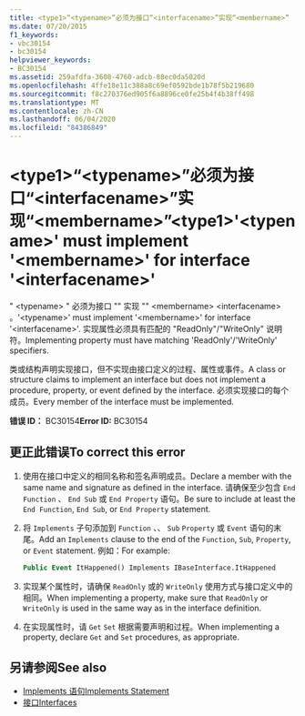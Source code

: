 ```yaml
---
title: <type1>“<typename>”必须为接口“<interfacename>”实现“<membername>”
ms.date: 07/20/2015
f1_keywords:
- vbc30154
- bc30154
helpviewer_keywords:
- BC30154
ms.assetid: 259afdfa-3608-4760-adcb-88ec0da5020d
ms.openlocfilehash: 4ffe18e11c388a8c69ef0592bde1b78f5b219680
ms.sourcegitcommit: f8c270376ed905f6a8896ce0fe25b4f4b38ff498
ms.translationtype: MT
ms.contentlocale: zh-CN
ms.lasthandoff: 06/04/2020
ms.locfileid: "84386849"
---
```

# <a name="type1typename-must-implement-membername-for-interface-interfacename"></a><span data-ttu-id="2fe30-102">\<type1>“\<typename>”必须为接口“\<interfacename>”实现“\<membername>”</span><span class="sxs-lookup"><span data-stu-id="2fe30-102">\<type1>'\<typename>' must implement '\<membername>' for interface '\<interfacename>'</span></span>
<span data-ttu-id="2fe30-103">" \<typename> " 必须为接口 "" 实现 "" \<membername> \<interfacename> 。</span><span class="sxs-lookup"><span data-stu-id="2fe30-103">'\<typename>' must implement '\<membername>' for interface '\<interfacename>'.</span></span> <span data-ttu-id="2fe30-104">实现属性必须具有匹配的 "ReadOnly"/"WriteOnly" 说明符。</span><span class="sxs-lookup"><span data-stu-id="2fe30-104">Implementing property must have matching 'ReadOnly'/'WriteOnly' specifiers.</span></span>  
  
 <span data-ttu-id="2fe30-105">类或结构声明实现接口，但不实现由接口定义的过程、属性或事件。</span><span class="sxs-lookup"><span data-stu-id="2fe30-105">A class or structure claims to implement an interface but does not implement a procedure, property, or event defined by the interface.</span></span> <span data-ttu-id="2fe30-106">必须实现接口的每个成员。</span><span class="sxs-lookup"><span data-stu-id="2fe30-106">Every member of the interface must be implemented.</span></span>  
  
 <span data-ttu-id="2fe30-107">**错误 ID：** BC30154</span><span class="sxs-lookup"><span data-stu-id="2fe30-107">**Error ID:** BC30154</span></span>  
  
## <a name="to-correct-this-error"></a><span data-ttu-id="2fe30-108">更正此错误</span><span class="sxs-lookup"><span data-stu-id="2fe30-108">To correct this error</span></span>  
  
1. <span data-ttu-id="2fe30-109">使用在接口中定义的相同名称和签名声明成员。</span><span class="sxs-lookup"><span data-stu-id="2fe30-109">Declare a member with the same name and signature as defined in the interface.</span></span> <span data-ttu-id="2fe30-110">请确保至少包含 `End Function` 、 `End Sub` 或 `End Property` 语句。</span><span class="sxs-lookup"><span data-stu-id="2fe30-110">Be sure to include at least the `End Function`, `End Sub`, or `End Property` statement.</span></span>  
  
2. <span data-ttu-id="2fe30-111">将 `Implements` 子句添加到 `Function` 、、 `Sub` `Property` 或 `Event` 语句的末尾。</span><span class="sxs-lookup"><span data-stu-id="2fe30-111">Add an `Implements` clause to the end of the `Function`, `Sub`, `Property`, or `Event` statement.</span></span> <span data-ttu-id="2fe30-112">例如：</span><span class="sxs-lookup"><span data-stu-id="2fe30-112">For example:</span></span>  
  
    ```vb  
    Public Event ItHappened() Implements IBaseInterface.ItHappened  
    ```  
  
3. <span data-ttu-id="2fe30-113">实现某个属性时，请确保 `ReadOnly` 或的 `WriteOnly` 使用方式与接口定义中的相同。</span><span class="sxs-lookup"><span data-stu-id="2fe30-113">When implementing a property, make sure that `ReadOnly` or `WriteOnly` is used in the same way as in the interface definition.</span></span>  
  
4. <span data-ttu-id="2fe30-114">在实现属性时，请 `Get` `Set` 根据需要声明和过程。</span><span class="sxs-lookup"><span data-stu-id="2fe30-114">When implementing a property, declare `Get` and `Set` procedures, as appropriate.</span></span>  
  
## <a name="see-also"></a><span data-ttu-id="2fe30-115">另请参阅</span><span class="sxs-lookup"><span data-stu-id="2fe30-115">See also</span></span>

- [<span data-ttu-id="2fe30-116">Implements 语句</span><span class="sxs-lookup"><span data-stu-id="2fe30-116">Implements Statement</span></span>](../statements/implements-statement.md)
- [<span data-ttu-id="2fe30-117">接口</span><span class="sxs-lookup"><span data-stu-id="2fe30-117">Interfaces</span></span>](../../programming-guide/language-features/interfaces/index.md)
